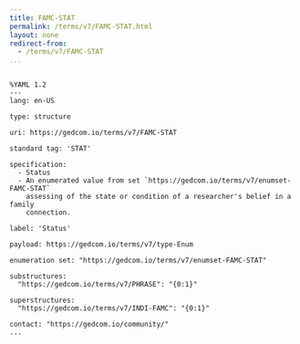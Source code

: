 ```yaml
---
title: FAMC-STAT
permalink: /terms/v7/FAMC-STAT.html
layout: none
redirect-from:
  - /terms/v7/FAMC-STAT
...
```


```

%YAML 1.2
---
lang: en-US

type: structure

uri: https://gedcom.io/terms/v7/FAMC-STAT

standard tag: 'STAT'

specification:
  - Status
  - An enumerated value from set `https://gedcom.io/terms/v7/enumset-FAMC-STAT`
    assessing of the state or condition of a researcher's belief in a family
    connection.

label: 'Status'

payload: https://gedcom.io/terms/v7/type-Enum

enumeration set: "https://gedcom.io/terms/v7/enumset-FAMC-STAT"

substructures:
  "https://gedcom.io/terms/v7/PHRASE": "{0:1}"

superstructures:
  "https://gedcom.io/terms/v7/INDI-FAMC": "{0:1}"

contact: "https://gedcom.io/community/"
...

```
